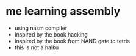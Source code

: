 me learning assembly
====================
* using nasm compiler
* inspired by the book hacking
* inspired by the book from NAND gate to tetris
* this is not a haiku


